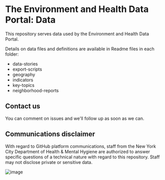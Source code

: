 # The Environment and Health Data Portal: Data

This repository serves data used by the Environment and Health Data Portal. 

Details on data files and definitions are available in Readme files in each folder:
- data-stories
- export-scripts
- geography
- indicators
- key-topics
- neighborhood-reports

## Contact us

You can comment on issues and we'll follow up as soon as we can. 

## Communications disclaimer

With regard to GitHub platform communications, staff from the New York City Department of Health & Mental Hygiene are authorized to answer specific questions of a technical nature with regard to this repository. Staff may not disclose private or sensitive data. 

![image](https://user-images.githubusercontent.com/55593359/138932299-3d881bbd-eb48-4fcf-ba28-6bded30210d8.png)
